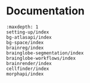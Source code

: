 # Documentation

```{toctree}
:maxdepth: 1
setting-up/index
bg-atlasapi/index
bg-space/index
brainreg/index
brainglobe-segmentation/index
brainglobe-workflows/index
brainrender/index
cellfinder/index
morphapi/index
```
